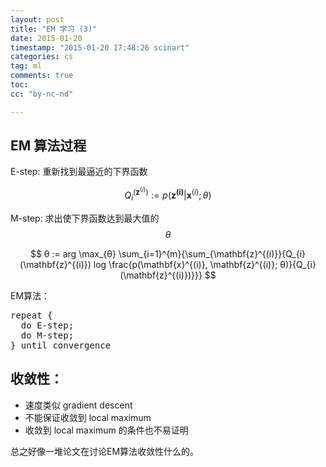 ```yaml
---
layout: post
title: "EM 学习 (3)"
date: 2015-01-20
timestamp: "2015-01-20 17:48:26 scinart"
categories: cs
tag: ml
comments: true
toc:
cc: "by-nc-nd"

---
```


## EM 算法过程

E-step: 重新找到最逼近的下界函数

$$
Q_{i}^{(\mathbf{z}^{(i)})} := p(\mathbf{z^{(i)}} | \mathbf{x}^{(i)}; θ)
$$

M-step: 求出使下界函数达到最大值的$$θ$$

$$
θ := arg \max_{θ} \sum_{i=1}^{m}{\sum_{\mathbf{z}^{(i)}}{Q_{i}(\mathbf{z}^{(i)}) log \frac{p(\mathbf{x}^{(i)}, \mathbf{z}^{(i)}; θ)}{Q_{i}(\mathbf{z}^{(i)})}}}
$$

EM算法：

<pre class="prettyprint lang-js">
repeat {
  do E-step;
  do M-step;
} until convergence
</pre>

## 收敛性：

* 速度类似 gradient descent
* 不能保证收敛到 local maximum
* 收敛到 local maximum 的条件也不易证明

总之好像一堆论文在讨论EM算法收敛性什么的。
